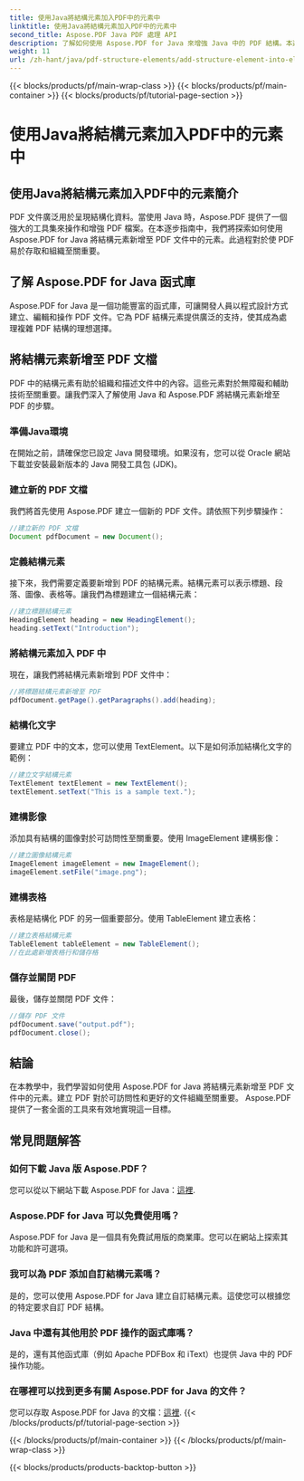 ```yaml
---
title: 使用Java將結構元素加入PDF中的元素中
linktitle: 使用Java將結構元素加入PDF中的元素中
second_title: Aspose.PDF Java PDF 處理 API
description: 了解如何使用 Aspose.PDF for Java 來增強 Java 中的 PDF 結構。本逐步指南介紹如何為可存取且有組織的 PDF 添加結構元素。
weight: 11
url: /zh-hant/java/pdf-structure-elements/add-structure-element-into-element-in-pdf-using-java/
---
```


{{< blocks/products/pf/main-wrap-class >}}
{{< blocks/products/pf/main-container >}}
{{< blocks/products/pf/tutorial-page-section >}}

# 使用Java將結構元素加入PDF中的元素中


## 使用Java將結構元素加入PDF中的元素簡介

PDF 文件廣泛用於呈現結構化資料。當使用 Java 時，Aspose.PDF 提供了一個強大的工具集來操作和增強 PDF 檔案。在本逐步指南中，我們將探索如何使用 Aspose.PDF for Java 將結構元素新增至 PDF 文件中的元素。此過程對於使 PDF 易於存取和組織至關重要。

## 了解 Aspose.PDF for Java 函式庫

Aspose.PDF for Java 是一個功能豐富的函式庫，可讓開發人員以程式設計方式建立、編輯和操作 PDF 文件。它為 PDF 結構元素提供廣泛的支持，使其成為處理複雜 PDF 結構的理想選擇。

## 將結構元素新增至 PDF 文檔

PDF 中的結構元素有助於組織和描述文件中的內容。這些元素對於無障礙和輔助技術至關重要。讓我們深入了解使用 Java 和 Aspose.PDF 將結構元素新增至 PDF 的步驟。

### 準備Java環境

在開始之前，請確保您已設定 Java 開發環境。如果沒有，您可以從 Oracle 網站下載並安裝最新版本的 Java 開發工具包 (JDK)。

### 建立新的 PDF 文檔

我們將首先使用 Aspose.PDF 建立一個新的 PDF 文件。請依照下列步驟操作：

```java
//建立新的 PDF 文檔
Document pdfDocument = new Document();
```

### 定義結構元素

接下來，我們需要定義要新增到 PDF 的結構元素。結構元素可以表示標題、段落、圖像、表格等。讓我們為標題建立一個結構元素：

```java
//建立標題結構元素
HeadingElement heading = new HeadingElement();
heading.setText("Introduction");
```

### 將結構元素加入 PDF 中

現在，讓我們將結構元素新增到 PDF 文件中：

```java
//將標題結構元素新增至 PDF
pdfDocument.getPage().getParagraphs().add(heading);
```

### 結構化文字

要建立 PDF 中的文本，您可以使用 TextElement。以下是如何添加結構化文字的範例：

```java
//建立文字結構元素
TextElement textElement = new TextElement();
textElement.setText("This is a sample text.");
```

### 建構影像

添加具有結構的圖像對於可訪問性至關重要。使用 ImageElement 建構影像：

```java
//建立圖像結構元素
ImageElement imageElement = new ImageElement();
imageElement.setFile("image.png");
```

### 建構表格

表格是結構化 PDF 的另一個重要部分。使用 TableElement 建立表格：

```java
//建立表格結構元素
TableElement tableElement = new TableElement();
//在此處新增表格行和儲存格
```

### 儲存並關閉 PDF

最後，儲存並關閉 PDF 文件：

```java
//儲存 PDF 文件
pdfDocument.save("output.pdf");
pdfDocument.close();
```

## 結論

在本教學中，我們學習如何使用 Aspose.PDF for Java 將結構元素新增至 PDF 文件中的元素。建立 PDF 對於可訪問性和更好的文件組織至關重要。 Aspose.PDF 提供了一套全面的工具來有效地實現這一目標。

## 常見問題解答

### 如何下載 Java 版 Aspose.PDF？

您可以從以下網站下載 Aspose.PDF for Java：[這裡](https://releases.aspose.com/pdf/java/).

### Aspose.PDF for Java 可以免費使用嗎？

Aspose.PDF for Java 是一個具有免費試用版的商業庫。您可以在網站上探索其功能和許可選項。

### 我可以為 PDF 添加自訂結構元素嗎？

是的，您可以使用 Aspose.PDF for Java 建立自訂結構元素。這使您可以根據您的特定要求自訂 PDF 結構。

### Java 中還有其他用於 PDF 操作的函式庫嗎？

是的，還有其他函式庫（例如 Apache PDFBox 和 iText）也提供 Java 中的 PDF 操作功能。

### 在哪裡可以找到更多有關 Aspose.PDF for Java 的文件？

您可以存取 Aspose.PDF for Java 的文檔：[這裡](https://reference.aspose.com/pdf/java/).
{{< /blocks/products/pf/tutorial-page-section >}}

{{< /blocks/products/pf/main-container >}}
{{< /blocks/products/pf/main-wrap-class >}}

{{< blocks/products/products-backtop-button >}}
